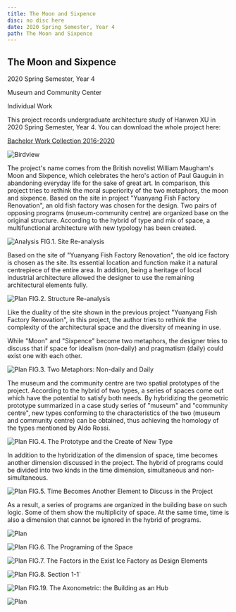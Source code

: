 ```yaml
---
title: The Moon and Sixpence
disc: no disc here
date: 2020 Spring Semester, Year 4
path: The Moon and Sixpence
---
```

<special>
</special>

## The Moon and Sixpence

2020 Spring Semester, Year 4

Museum and Community Center

Individual Work

This project records undergraduate architecture study of Hanwen XU in 2020 Spring Semester, Year 4. You can download the whole project here: 

[Bachelor Work Collection 2016-2020](https://github.com/HanwenXU721/HanwenXU.github.io/raw/master/resources/Term1%20Studio.pdf)


![Birdview](../images/articles/design_07/0.jpg)


The project's name comes from the British novelist William Maugham's Moon and Sixpence, which celebrates the hero's action of Paul Gauguin in abandoning everyday life for the sake of great art. In comparison, this project tries to rethink the moral superiority of the two metaphors, the moon and sixpence. Based on the site in project "Yuanyang Fish Factory Renovation", an old fish factory was chosen for the design. Two pairs of opposing programs (museum-community centre) are organized base on the original structure. According to the hybrid of type and mix of space, a multifunctional architecture with new typology has been created.


![Analysis](../images/articles/design_07/1.jpg)
FIG.1. Site Re-analysis


Based on the site of "Yuanyang Fish Factory Renovation", the old ice factory is chosen as the site. Its essential location and function make it a natural centrepiece of the entire area. In addition, being a heritage of local industrial architecture allowed the designer to use the remaining architectural elements fully.


![Plan](../images/articles/design_07/2.jpg)
FIG.2. Structure Re-analysis


Like the duality of the site shown in the previous project "Yuanyang Fish Factory Renovation", in this project, the author tries to rethink the complexity of the architectural space and the diversity of meaning in use.


While "Moon" and "Sixpence" become two metaphors, the designer tries to discuss that if space for idealism (non-daily) and pragmatism (daily) could exist one with each other.


![Plan](../images/articles/design_07/3.jpg)
FIG.3. Two Metaphors: Non-daily and Daily


The museum and the community centre are two spatial prototypes of the project. According to the hybrid of two types, a series of spaces come out which have the potential to satisfy both needs. By hybridizing the geometric prototype summarized in a case study series of "museum" and "community centre", new types conforming to the characteristics of the two (museum and community centre) can be obtained, thus achieving the homology of the types mentioned by Aldo Rossi.


![Plan](../images/articles/design_07/4.jpg)
FIG.4. The Prototype and the Create of New Type


In addition to the hybridization of the dimension of space, time becomes another dimension discussed in the project. The hybrid of programs could be divided into two kinds in the time dimension, simultaneous and non-simultaneous.


![Plan](../images/articles/design_07/5.jpg)
FIG.5. Time Becomes Another Element to Discuss in the Project


As a result, a series of programs are organized in the building base on such logic. Some of them show the multiplicity of space. At the same time, time is also a dimension that cannot be ignored in the hybrid of programs.


![Plan](../images/articles/design_07/6.jpg)

![Plan](../images/articles/design_07/7.jpg)
FIG.6. The Programing of the Space


![Plan](../images/articles/design_07/8.jpg)
FIG.7. The Factors in the Exist Ice Factory as Design Elements


![Plan](../images/articles/design_07/9.jpg)
FIG.8. Section 1-1`


![Plan](../images/articles/design_07/10.jpg)
FIG.19. The Axonometric: the Building as an Hub


![Plan](../images/articles/design_07/11.jpg)